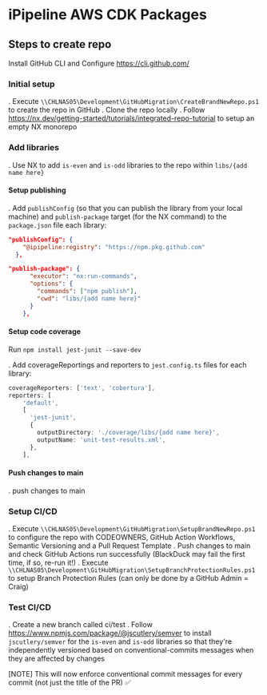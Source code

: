 # iPipeline AWS CDK Packages

## Steps to create repo

Install GitHub CLI and Configure https://cli.github.com/

### Initial setup

. Execute `\\CHLNAS05\Development\GitHubMigration\CreateBrandNewRepo.ps1` to create the repo in GitHub
. Clone the repo locally
. Follow https://nx.dev/getting-started/tutorials/integrated-repo-tutorial to setup an empty NX monorepo

### Add libraries

. Use NX to add `is-even` and `is-odd` libraries to the repo within `libs/{add name here}`

#### Setup publishing

. Add `publishConfig` (so that you can publish the library from your local machine) and `publish-package` target (for the NX command) to the `package.json` file each library:

```json
"publishConfig": {
    "@ipipeline:registry": "https://npm.pkg.github.com"
  },
```

```json
"publish-package": {
      "executor": "nx:run-commands",
      "options": {
        "commands": ["npm publish"],
        "cwd": "libs/{add name here}"
      }
    },
```

#### Setup code coverage

Run `npm install jest-junit --save-dev`

. Add coverageReportings and reporters to `jest.config.ts` files for each library:

```ts
coverageReporters: ['text', 'cobertura'],
reporters: [
    'default',
    [
      'jest-junit',
      {
        outputDirectory: './coverage/libs/{add name here}',
        outputName: 'unit-test-results.xml',
      },
    ],
```

#### Push changes to main

. push changes to main

### Setup CI/CD

. Execute `\\CHLNAS05\Development\GitHubMigration\SetupBrandNewRepo.ps1` to configure the repo with CODEOWNERS, GitHub Action Workflows, Semantic Versioning and a Pull Request Template
. Push changes to main and check GitHub Actions run successfully (BlackDuck may fail the first time, if so, re-run it!)
.	Execute `\\CHLNAS05\Development\GitHubMigration\SetupBranchProtectionRules.ps1` to setup Branch Protection Rules (can only be done by a GitHub Admin = Craig)

### Test CI/CD

. Create a new branch called ci/test
. Follow https://www.npmjs.com/package/@jscutlery/semver to install `jscutlery/semver` for the `is-even` and `is-odd` libraries so that they're independently versioned based on conventional-commits messages when they are affected by changes

[NOTE]
This will now enforce conventional commit messages for every commit (not just the title of the PR) ✅
